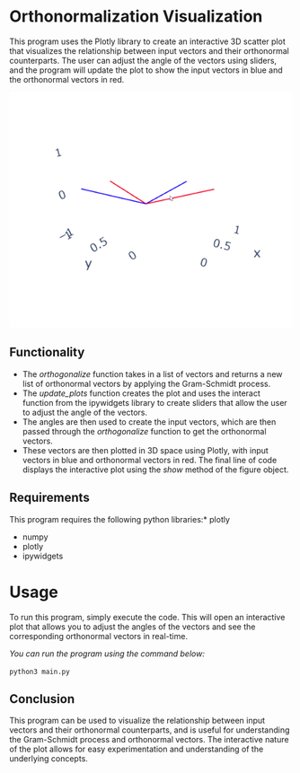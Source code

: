 # Orthonormalization Visualization
This program uses the Plotly library to create an interactive 3D scatter plot that visualizes the relationship between input vectors and their orthonormal counterparts. The user can adjust the angle of the vectors using sliders, and the program will update the plot to show the input vectors in blue and the orthonormal vectors in red.

![alt text](https://github.com/ReemAlsharabi/orthonormalization-visualization/blob/main/v.gif)

## Functionality
* The _orthogonalize_ function takes in a list of vectors and returns a new list of orthonormal vectors by applying the Gram-Schmidt process.
* The _update_plots_ function creates the plot and uses the interact function from the ipywidgets library to create sliders that allow the user to adjust the angle of the vectors.
* The angles are then used to create the input vectors, which are then passed through the _orthogonalize_ function to get the orthonormal vectors.
* These vectors are then plotted in 3D space using Plotly, with input vectors in blue and orthonormal vectors in red. The final line of code displays the interactive plot using the _show_ method of the figure object.

## Requirements
This program requires the following python libraries:* plotly
* numpy
* plotly
* ipywidgets

# Usage
To run this program, simply execute the code. This will open an interactive plot that allows you to adjust the angles of the vectors and see the corresponding orthonormal vectors in real-time.

_You can run the program using the command below:_

```python3 main.py```

## Conclusion
This program can be used to visualize the relationship between input vectors and their orthonormal counterparts, and is useful for understanding the Gram-Schmidt process and orthonormal vectors. The interactive nature of the plot allows for easy experimentation and understanding of the underlying concepts.
